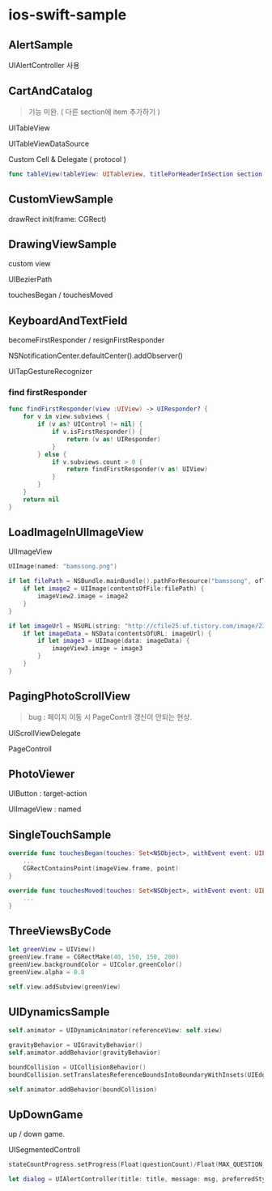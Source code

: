 # ios-swift-sample



## AlertSample
UIAlertController 사용

## CartAndCatalog

> 기능 미완. ( 다른 section에 item 추가하기 )

UITableView

UITableViewDataSource

Custom Cell & Delegate ( protocol )

```swift
func tableView(tableView: UITableView, titleForHeaderInSection section: Int) -> String?
```

## CustomViewSample
drawRect
init(frame: CGRect)

## DrawingViewSample
custom view 

UIBezierPath

touchesBegan / touchesMoved


## KeyboardAndTextField
becomeFirstResponder / resignFirstResponder


NSNotificationCenter.defaultCenter().addObserver()

UITapGestureRecognizer


### find firstResponder

```swift
func findFirstResponder(view :UIView) -> UIResponder? {
    for v in view.subviews {
        if (v as? UIControl != nil) {
            if v.isFirstResponder() {
                return (v as! UIResponder)
            }
        } else {
            if v.subviews.count > 0 {
                return findFirstResponder(v as! UIView)
            }
        }
    }
    return nil
}
```


## LoadImageInUIImageView
UIImageView

```swift
UIImage(named: "bamssong.png")
```

```swift
if let filePath = NSBundle.mainBundle().pathForResource("bamssong", ofType: "png") {
    if let image2 = UIImage(contentsOfFile:filePath) {
        imageView2.image = image2
    }
}
```

```swift
if let imageUrl = NSURL(string: "http://cfile25.uf.tistory.com/image/2334C24F54697A5A242502") {
    if let imageData = NSData(contentsOfURL: imageUrl) {
        if let image3 = UIImage(data: imageData) {
            imageView3.image = image3
        }
    }
}
```

## PagingPhotoScrollView

> bug : 페이지 이동 시 PageContrll 갱신이 안되는 현상.

UIScrollViewDelegate

PageControll


## PhotoViewer
UIButton : target-action

UIImageView : named



## SingleTouchSample
```swift
override func touchesBegan(touches: Set<NSObject>, withEvent event: UIEvent) {
	...
	CGRectContainsPoint(imageView.frame, point) 
}

override func touchesMoved(touches: Set<NSObject>, withEvent event: UIEvent) {
	...
}
```

## ThreeViewsByCode
```swift
let greenView = UIView()
greenView.frame = CGRectMake(40, 150, 150, 200)
greenView.backgroundColor = UIColor.greenColor()
greenView.alpha = 0.8

self.view.addSubview(greenView)
```
## UIDynamicsSample
```swift
self.animator = UIDynamicAnimator(referenceView: self.view)

gravityBehavior = UIGravityBehavior()
self.animator.addBehavior(gravityBehavior)

boundCollision = UICollisionBehavior()
boundCollision.setTranslatesReferenceBoundsIntoBoundaryWithInsets(UIEdgeInsetsZero)

self.animator.addBehavior(boundCollision)
```
## UpDownGame
up / down game.

UISegmentedControll

```swift
stateCountProgress.setProgress(Float(questionCount)/Float(MAX_QUESTION_COUNT), animated: true)

let dialog = UIAlertController(title: title, message: msg, preferredStyle: UIAlertControllerStyle.Alert)



```
